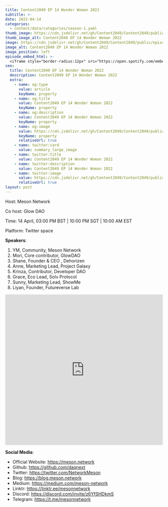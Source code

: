 ```yaml
---
title: Content2049 EP 14 Wonder Woman 2022
subtitle: >-
date: 2022-04-14
categories:
  - content/data/categories/season-1.yaml
thumb_image: https://cdn.jsdelivr.net/gh/Content2049/Content2049/public/episodes/Content2049-EP-14-Wonder-Woman-2022.jpeg
thumb_image_alt: Content2049 EP 14 Wonder Woman 2022
image: https://cdn.jsdelivr.net/gh/Content2049/Content2049/public/episodes/Content2049-EP-14-Wonder-Woman-2022.jpeg
image_alt: Content2049 EP 14 Wonder Woman 2022
image_position: left
episode_embed_html: >-
  <iframe style="border-radius:12px" src="https://open.spotify.com/embed/episode/6SOtpyXIf0s1PHWZKGq7Mv?utm_source=generator" width="100%" height="152" frameBorder="0" allowfullscreen="" allow="autoplay; clipboard-write; encrypted-media; fullscreen; picture-in-picture"></iframe>
seo:
  title: Content2049 EP 14 Wonder Woman 2022
  description: Content2049 EP 14 Wonder Woman 2022
  extra:
    - name: og:type
      value: article
      keyName: property
    - name: og:title
      value: Content2049 EP 14 Wonder Woman 2022
      keyName: property
    - name: og:description
      value: Content2049 EP 14 Wonder Woman 2022
      keyName: property
    - name: og:image
      value: https://cdn.jsdelivr.net/gh/Content2049/Content2049/public/episodes/Content2049-EP-14-Wonder-Woman-2022.jpeg
      keyName: property
      relativeUrl: true
    - name: twitter:card
      value: summary_large_image
    - name: twitter:title
      value: Content2049 EP 14 Wonder Woman 2022
    - name: twitter:description
      value: Content2049 EP 14 Wonder Woman 2022
    - name: twitter:image
      value: https://cdn.jsdelivr.net/gh/Content2049/Content2049/public/episodes/Content2049-EP-14-Wonder-Woman-2022.jpeg
      relativeUrl: true
layout: post
---
```


Host: Meson Network

Co host: Glow DAO

Time: 14 April, 03:00 PM BST | 10:00 PM SGT | 10:00 AM EST

Platform: Twitter space

**Speakers**:

1. YM, Community, Meson Network
2. Mori, Core contributor, GlowDAO
3. Shane, Founder & CEO , Dehorizen
4. Anne, Marketing Lead, Project Galaxy
5. Krinza, Contributor, Developer DAO
6. Grace, Eco Lead, Solv Protocol
7. Sunny, Marketing Lead, ShowMe
8. Liyan, Founder, Futureverse Lab

<iframe width="100%" height="480" src="https://www.youtube.com/embed/KP50iYLEcDY" title="YouTube video player" frameborder="0" allow="accelerometer; autoplay; clipboard-write; encrypted-media; gyroscope; picture-in-picture" allowfullscreen></iframe>

**Social Media**:

- Official Website: https://meson.network
- Github: https://github.com/daqnext
- Twitter: https://twitter.com/NetworkMeson
- Blog: https://blog.meson.network
- Medium: https://medium.com/meson-network
- Linktr: https://linktr.ee/mesonnetwork
- Discord: https://discord.com/invite/z6YfSHDkmS
- Telegram: https://t.me/mesonnetwork